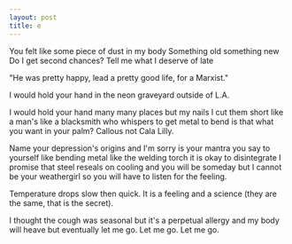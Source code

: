 ```yaml
---
layout: post
title: e
---
```


You felt like some piece of dust in my body
Something old something new
Do I get second chances? Tell me what I deserve of late

"He was pretty happy, lead a pretty good life, for a Marxist."

I would hold your hand in the neon graveyard outside of L.A.

I would hold your hand many many places but my nails I cut them short like a man's like a blacksmith who whispers to get metal to bend is that what you want in your palm? Callous not Cala Lilly.

Name your depression's origins and I'm sorry is your mantra you say to yourself like bending metal like the welding torch it is okay to disintegrate I promise that steel reseals on cooling and you will be someday but I cannot be your weathergirl so you will have to listen for the feeling. 

Temperature drops slow then quick. It is a feeling and a science (they are the same, that is the secret).

I thought the cough was seasonal but it's a perpetual allergy and my body will heave but eventually let me go. Let me go. Let me go.

